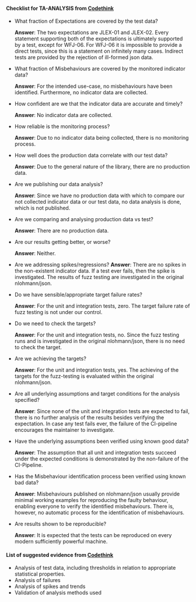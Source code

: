 #### Checklist for TA-ANALYSIS from [Codethink](https://codethinklabs.gitlab.io/trustable/trustable/print_page.html)

* What fraction of Expectations are covered by the test data?

    **Answer**: The two expectations are JLEX-01 and JLEX-02. Every statement supporting both of the expectations is ultimately supported by a test, except for WFJ-06. For WFJ-06 it is impossible to provide a direct tests, since this is a statement on infinitely many cases. Indirect tests are provided by the rejection of ill-formed json data.

* What fraction of Misbehaviours are covered by the monitored indicator data?

    **Answer**: For the intended use-case, no misbehaviours have been identified. Furthermore, no indicator data are collected.

* How confident are we that the indicator data are accurate and timely?

    **Answer**:  No indicator data are collected.

* How reliable is the monitoring process?

    **Answer**: Due to no indicator data being collected, there is no monitoring process.

* How well does the production data correlate with our test data?

    **Answer**:  Due to the general nature of the library, there are no production data.

* Are we publishing our data analysis?

    **Answer**:  Since we have no production data with which to compare our not collected indicator data or our test data, no data analysis is done, which is not published.

* Are we comparing and analysing production data vs test?

    **Answer**:  There are no production data.

* Are our results getting better, or worse?

    **Answer**:  Neither.

* Are we addressing spikes/regressions?
    **Answer**:  There are no spikes in the non-existent indicator data. If a test ever fails, then the spike is investigated. The results of fuzz testing are investigated in the original nlohmann/json.

* Do we have sensible/appropriate target failure rates?

    **Answer**:  For the unit and integration tests, zero. The target failure rate of fuzz testing is not under our control.

* Do we need to check the targets?

    **Answer**:  For the unit and integration tests, no. Since the fuzz testing runs and is investigated in the original nlohmann/json, there is no need to check the target.

* Are we achieving the targets?

    **Answer**:  For the unit and integration tests, yes. The achieving of the targets for the fuzz-testing is evaluated within the original nlohmann/json.

* Are all underlying assumptions and target conditions for the analysis specified?

    **Answer**:  Since none of the unit and integration tests are expected to fail, there is no further analysis of the results besides verifying the expectation. In case any test fails ever, the failure of the CI-pipeline encourages the maintainer to investigate.

* Have the underlying assumptions been verified using known good data?

    **Answer**:  The assumption that all unit and integration tests succeed under the expected conditions is demonstrated by the non-failure of the CI-Pipeline.

* Has the Misbehaviour identification process been verified using known bad data?

    **Answer**: Misbehaviours published on nlohmann/json usually provide minimal working examples for reproducing the faulty behaviour, enabling everyone to verify the identified misbehaviours. There is, however, no automatic process for the identification of misbehaviours. 

* Are results shown to be reproducible?

    **Answer**: It is expected that the tests can be reproduced on every modern sufficiently powerful machine.

#### List of suggested evidence from [Codethink](https://codethinklabs.gitlab.io/trustable/trustable/print_page.html)

* Analysis of test data, including thresholds in relation to appropriate statistical properties.
* Analysis of failures
* Analysis of spikes and trends
* Validation of analysis methods used
